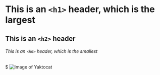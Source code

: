 # This is an `<h1>` header, which is the largest

## This is an `<h2>` header

###### This is an `<h6>` header, which is the smallest
$
![Image of Yaktocat](https://octodex.github.com/images/yaktocat.png)
